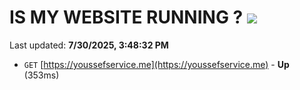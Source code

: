 # IS MY WEBSITE RUNNING ? [![](https://img.shields.io/static/v1?label=Sponsor&message=%E2%9D%A4&logo=GitHub&color=%23fe8e86)](https://github.com/sponsors/Youssef-Lehmam)

Last updated: **7/30/2025, 3:48:32 PM**

- `GET` [https://youssefservice.me](https://youssefservice.me) - **Up** (353ms)
